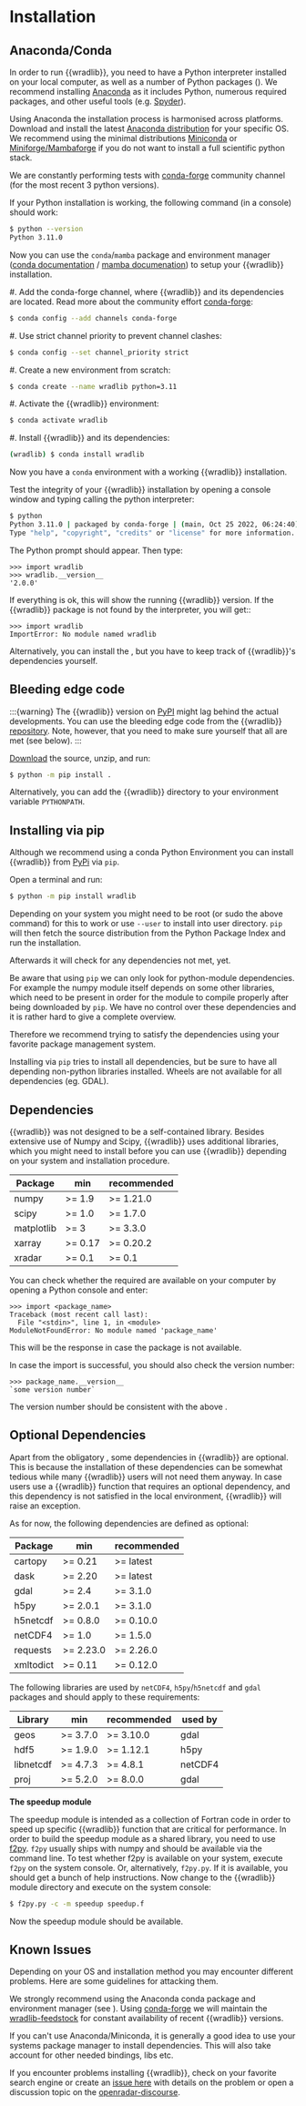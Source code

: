 # Installation

## Anaconda/Conda

In order to run {{wradlib}}, you need to have a Python interpreter installed on your local computer, as well as a number of Python packages ([](#dependencies)). We recommend installing [Anaconda](https://www.anaconda.com/download) as it includes Python, numerous required packages, and other useful tools (e.g. [Spyder](https://www.spyder-ide.org/)).

Using Anaconda the installation process is harmonised across platforms. Download and install the latest [Anaconda distribution](https://www.anaconda.com/download) for your specific OS. We recommend using the minimal distributions [Miniconda](https://conda.io/miniconda.html) or [Miniforge/Mambaforge](https://github.com/conda-forge/miniforge)  if you do not want to install a full scientific python stack.

We are constantly performing tests with [conda-forge](https://conda-forge.org/) community channel (for the most recent 3 python versions).

If your Python installation is working, the following command (in a console) should work:

```bash
$ python --version
Python 3.11.0
```

Now you can use the ``conda``/``mamba`` package and environment manager ([conda documentation](https://conda.io/docs/) / [mamba documenation](https://mamba.readthedocs.io/en/latest/)) to setup your {{wradlib}} installation.

#. Add the conda-forge channel, where {{wradlib}} and its dependencies are located. Read more about the community effort [conda-forge](https://conda-forge.org):

```bash
$ conda config --add channels conda-forge
```

#. Use strict channel priority to prevent channel clashes:

```bash
$ conda config --set channel_priority strict
```

#. Create a new environment from scratch:

```bash
$ conda create --name wradlib python=3.11
```

#. Activate the {{wradlib}} environment:

```bash
$ conda activate wradlib
```

#. Install {{wradlib}} and its dependencies:

```bash
(wradlib) $ conda install wradlib
```

Now you have a ``conda`` environment with a working {{wradlib}} installation.

Test the integrity of your {{wradlib}} installation by opening a console window and typing calling the python interpreter:

```bash
$ python
Python 3.11.0 | packaged by conda-forge | (main, Oct 25 2022, 06:24:40) [GCC 10.4.0] on linux
Type "help", "copyright", "credits" or "license" for more information.
```

The Python prompt should appear. Then type:

```ipython
>>> import wradlib
>>> wradlib.__version__
'2.0.0'
```

If everything is ok, this will show the running {{wradlib}} version. If the {{wradlib}} package is not found by the interpreter, you will get::

```ipython
>>> import wradlib
ImportError: No module named wradlib
```

Alternatively, you can install the [](#bleeding-edge-code), but you have to keep track of {{wradlib}}'s dependencies yourself.


## Bleeding edge code

:::{warning}
The {{wradlib}} version on [PyPI](https://pypi.org/project/wradlib) might lag behind the actual developments. You can use the bleeding edge code from the {{wradlib}} [repository](https://github.com/wradlib/wradlib). Note, however, that you need to make sure yourself that all [](#dependencies) are met (see below).
:::

[Download](https://codeload.github.com/wradlib/wradlib/zip/main) the source, unzip, and run:

```bash
$ python -m pip install .
```

Alternatively, you can add the {{wradlib}} directory to your environment variable ``PYTHONPATH``.

## Installing via pip

Although we recommend using a conda Python Environment you can install {{wradlib}} from [PyPi](https://pypi.org/project/wradlib) via ``pip``.

Open a terminal and run:

```bash
$ python -m pip install wradlib
```

Depending on your system you might need to be root (or sudo the above command) for this to work or use `--user` to install into user directory.
``pip`` will then fetch the source distribution from the Python Package Index and run the installation.

Afterwards it will check for any dependencies not met, yet.

Be aware that using ``pip`` we can only look for python-module dependencies.
For example the numpy module itself depends on some other libraries, which need to be present in order for the module to compile properly after being downloaded by ``pip``. We have no control over these dependencies and it is rather hard to give a complete overview.

Therefore we recommend trying to satisfy the dependencies using your favorite package management system.

Installing via ``pip`` tries to install all dependencies, but be sure to have all depending non-python libraries installed. Wheels are not available for all dependencies (eg. GDAL).

## Dependencies

{{wradlib}} was not designed to be a self-contained library. Besides extensive use of Numpy and Scipy, {{wradlib}} uses additional libraries, which you might need to install before you can use {{wradlib}} depending on your system and installation procedure.

| Package    | min     | recommended |
|------------|---------| ----------- |
| numpy      | >= 1.9  | >= 1.21.0   |
| scipy      | >= 1.0  | >= 1.7.0    |
| matplotlib | >= 3    | >= 3.3.0    |
| xarray     | >= 0.17 | >= 0.20.2   |
| xradar     | >= 0.1  | >= 0.1      |

You can check whether the required [](#dependencies) are available on your computer by opening a Python console and enter:

```ipython
>>> import <package_name>
Traceback (most recent call last):
  File "<stdin>", line 1, in <module>
ModuleNotFoundError: No module named 'package_name'
```

This will be the response in case the package is not available.

In case the import is successful, you should also check the version number:

```ipython
>>> package_name.__version__
`some version number`
```

The version number should be consistent with the above [](#dependencies).


## Optional Dependencies

Apart from the obligatory [](#optional-dependencies), some dependencies in {{wradlib}} are optional. This is because the installation of these dependencies can be somewhat tedious while many {{wradlib}} users will not need them anyway. In case users use a {{wradlib}} function that requires an optional dependency, and this dependency is not satisfied in the local environment, {{wradlib}} will raise an exception.

As for now, the following dependencies are defined as optional:

| Package    |    min    | recommended |
|------------|-----------|-------------|
 | cartopy    | >= 0.21   | >= latest   |
| dask       | >= 2.20   | >= latest   |
| gdal       | >= 2.4    | >= 3.1.0    |
| h5py       | >= 2.0.1  | >= 3.1.0    |
| h5netcdf   | >= 0.8.0  | >= 0.10.0   |
| netCDF4    | >= 1.0    | >= 1.5.0    |
| requests   | >= 2.23.0 | >= 2.26.0   |
| xmltodict  | >= 0.11   | >= 0.12.0   |

The following libraries are used by `netCDF4`, `h5py`/`h5netcdf` and `gdal` packages and should apply to these requirements:

| Library    |    min    | recommended | used by |
|------------|-----------|-------------|---------|
| geos       | >= 3.7.0  | >= 3.10.0   | gdal    |
| hdf5       | >= 1.9.0  | >= 1.12.1   | h5py    |
| libnetcdf  | >= 4.7.3  | >= 4.8.1    | netCDF4 |
| proj       | >= 5.2.0  | >= 8.0.0    | gdal    |

**The speedup module**

The speedup module is intended as a collection of Fortran code in order to speed up specific {{wradlib}} function that are critical for performance.
In order to build the speedup module as a shared library, you need to use [f2py](https://numpy.org/doc/stable/f2py/usage.html). ``f2py`` usually ships with numpy and should be available via the command line. To test whether f2py is available on your system, execute ``f2py`` on the system console. Or, alternatively, ``f2py.py``. If it is available, you should get a bunch of help instructions. Now change to the {{wradlib}} module directory and execute on the system console:

```bash
$ f2py.py -c -m speedup speedup.f
```

Now the speedup module should be available.

## Known Issues

Depending on your OS and installation method you may encounter different problems. Here are some guidelines for attacking them.

We strongly recommend using the Anaconda conda package and environment manager (see [](#installation)). Using [conda-forge](https://conda-forge.org) we will maintain the [wradlib-feedstock](https://github.com/conda-forge/wradlib-feedstock) for constant availability of recent {{wradlib}} versions.

If you can't use Anaconda/Miniconda, it is generally a good idea to use your systems package manager to install dependencies. This will also take account for other needed bindings, libs etc.

If you encounter problems installing {{wradlib}}, check on your favorite search engine or create an [issue here](https://github.com/wradlib/wradlib/issues) with details on the problem or open a discussion topic on the [openradar-discourse](https://openradar.discourse.group/).
